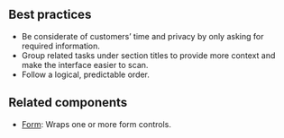 ## Best practices

- Be considerate of customers’ time and privacy by only asking for required information.
- Group related tasks under section titles to provide more context and make the interface easier to scan.
- Follow a logical, predictable order.

## Related components

- [Form](https://github.com/Shopify/ui-extensions/tree/main/packages/checkout-ui-extensions/src/components/Form): Wraps one or more form controls.

